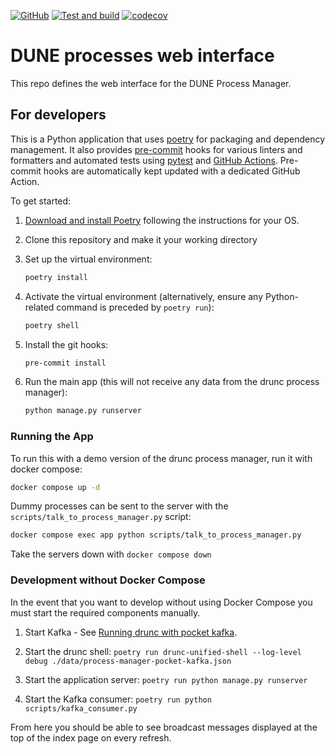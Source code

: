 <!-- markdownlint-disable MD041 -->
[![GitHub](https://img.shields.io/github/license/ImperialCollegeLondon/dune_processes)](https://raw.githubusercontent.com/ImperialCollegeLondon/dune_processes/main/LICENSE)
[![Test and build](https://github.com/ImperialCollegeLondon/dune_processes/actions/workflows/ci.yml/badge.svg)](https://github.com/ImperialCollegeLondon/dune_processes/actions/workflows/ci.yml)
[![codecov](https://codecov.io/gh/ImperialCollegeLondon/dune_processes/graph/badge.svg?token=PG0WTYF8EY)](https://codecov.io/gh/ImperialCollegeLondon/dune_processes)

# DUNE processes web interface

This repo defines the web interface for the DUNE Process Manager.

## For developers

This is a Python application that uses [poetry](https://python-poetry.org) for packaging
and dependency management. It also provides [pre-commit](https://pre-commit.com/) hooks
for various linters and formatters and automated tests using
[pytest](https://pytest.org/) and [GitHub Actions](https://github.com/features/actions).
Pre-commit hooks are automatically kept updated with a dedicated GitHub Action.

To get started:

1. [Download and install Poetry](https://python-poetry.org/docs/#installation) following the instructions for your OS.
1. Clone this repository and make it your working directory
1. Set up the virtual environment:

   ```bash
   poetry install
   ```

1. Activate the virtual environment (alternatively, ensure any Python-related command is preceded by `poetry run`):

   ```bash
   poetry shell
   ```

1. Install the git hooks:

   ```bash
   pre-commit install
   ```

1. Run the main app (this will not receive any data from the drunc process manager):

   ```bash
   python manage.py runserver
   ```

### Running the App

To run this with a demo version of the drunc process manager, run it with docker compose:

```bash
docker compose up -d
```

Dummy processes can be sent to the server with the `scripts/talk_to_process_manager.py` script:

```bash
docker compose exec app python scripts/talk_to_process_manager.py
```

Take the servers down with `docker compose down`

### Development without Docker Compose

In the event that you want to develop without using Docker Compose you must start the
required components manually.

1. Start Kafka - See [Running drunc with pocket kafka].

1. Start the drunc shell:
   `poetry run drunc-unified-shell --log-level debug ./data/process-manager-pocket-kafka.json`

1. Start the application server:
   `poetry run python manage.py runserver`

1. Start the Kafka consumer:
   `poetry run python scripts/kafka_consumer.py`

From here you should be able to see broadcast messages displayed at the top of the index
page on every refresh.

[Running drunc with pocket kafka]: https://github.com/DUNE-DAQ/drunc/wiki/Running-drunc-with-pocket-kafka
